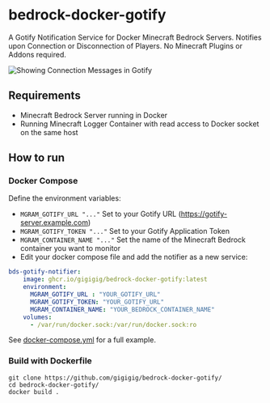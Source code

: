 # bedrock-docker-gotify

A Gotify Notification Service for Docker Minecraft Bedrock Servers.
Notifies upon Connection or Disconnection of Players. 
No Minecraft Plugins or Addons required. 

![Showing Connection Messages in Gotify](../main/gotify-notice.png)

## Requirements
- Minecraft Bedrock Server running in Docker
- Running Minecraft Logger Container with read access to Docker socket on the same host

## How to run
### Docker Compose
Define the environment variables:
 - ``` MGRAM_GOTIFY_URL "..." ``` Set to your Gotify URL (https://gotify-server.example.com)
 - ``` MGRAM_GOTIFY_TOKEN "..." ```  Set to your Gotify Application Token 
 - ``` MGRAM_CONTAINER_NAME "..." ``` Set the name of the Minecraft Bedrock container you want to monitor
 - Edit your docker compose file and add the notifier as a new service:

```yaml
bds-gotify-notifier:
    image: ghcr.io/gigigig/bedrock-docker-gotify:latest
    environment:
      MGRAM_GOTIFY_URL : "YOUR_GOTIFY_URL"
      MGRAM_GOTIFY_TOKEN: "YOUR_GOTIFY_URL"
      MGRAM_CONTAINER_NAME: "YOUR_BEDROCK_CONTAINER_NAME"
    volumes:
      - /var/run/docker.sock:/var/run/docker.sock:ro
```
See [docker-compose.yml](../main/docker-compose.yml) for a full example. 

### Build with Dockerfile
```Shell
git clone https://github.com/gigigig/bedrock-docker-gotify/
cd bedrock-docker-gotify/
docker build .
```



